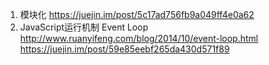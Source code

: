 1. 模块化 <https://juejin.im/post/5c17ad756fb9a049ff4e0a62>
2. JavaScript运行机制 Event Loop
<http://www.ruanyifeng.com/blog/2014/10/event-loop.html>
<https://juejin.im/post/59e85eebf265da430d571f89>
